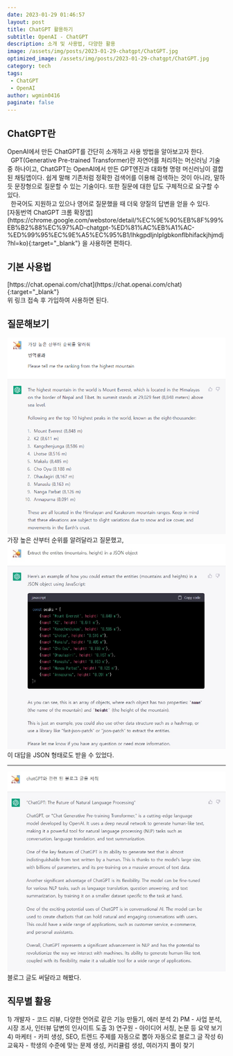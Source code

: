 ```yaml
---
date: 2023-01-29 01:46:57
layout: post
title: ChatGPT 활용하기
subtitle: OpenAI - ChatGPT
description: 소개 및 사용법, 다양한 활용
image: /assets/img/posts/2023-01-29-chatgpt/ChatGPT.jpg
optimized_image: /assets/img/posts/2023-01-29-chatgpt/ChatGPT.jpg
category: tech
tags:
 - ChatGPT
 - OpenAI
author: wgmin0416
paginate: false
---
```

<h2>ChatGPT란</h2>
OpenAI에서 만든 ChatGPT를 간단히 소개하고 사용 방법을 알아보고자 한다.<br/>
&nbsp;&nbsp;GPT(Generative Pre-trained Transformer)란 자연어를 처리하는 머신러닝 기술 중 하나이고,
ChatGPT는 OpenAI에서 만든 GPT엔진과 대화형 명령 머신러닝이 결합 된 채팅앱이다.
쉽게 말해 기존처럼 정확한 검색어를 이용해 검색하는 것이 아니라, 말하듯 문장형으로 질문할 수 있는 기술이다.
또한 질문에 대한 답도 구체적으로 요구할 수 있다. <br/>
&nbsp;&nbsp;한국어도 지원하고 있으나 영어로 질문했을 때 더욱 양질의 답변을 얻을 수 있다.<br/>
[자동번역 ChatGPT 크롬 확장앱](https://chrome.google.com/webstore/detail/%EC%9E%90%EB%8F%99%EB%B2%88%EC%97%AD-chatgpt-%ED%81%AC%EB%A1%AC-%ED%99%95%EC%9E%A5%EC%95%B1/lhkgpdljnlplgbkonflbhifackjhjmdj?hl=ko){:target="_blank"}
을 사용하면 편하다. <br/>

<h2>기본 사용법</h2>
[https://chat.openai.com/chat](https://chat.openai.com/chat){:target="_blank"} <br/>
위 링크 접속 후 가입하여 사용하면 된다.

<h2>질문해보기</h2>

<img src="/assets/img/posts/2023-01-29-chatgpt/ChatGPT_1.JPG"/>
가장 높은 산부터 순위를 알려달라고 질문했고,

<img src="/assets/img/posts/2023-01-29-chatgpt/ChatGPT_2.JPG"/>
 이 대답을 JSON 형태로도 받을 수 있었다.<br/>

<hr/>

<img src="/assets/img/posts/2023-01-29-chatgpt/ChatGPT_3.jpg"/>
블로그 글도 써달라고 해봤다.

<h2>직무별 활용</h2>
1) 개발자 - 코드 리뷰, 다양한 언어로 같은 기능 만들기, 에러 분석
2) PM - 사업 분석, 시장 조사, 인터뷰 답변의 인사이트 도출
3) 연구원 - 아이디어 서칭, 논문 등 요약 보기
4) 마케터 - 카피 생성, SEO, 트렌드 주제를 자동으로 뽑아 자동으로 블로그 글 작성
6) 교육자 - 학생의 수준에 맞는 문제 생성, 커리큘럼 생성, 여러가지 풀이 찾기